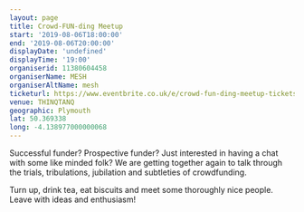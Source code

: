 ```yaml
---
layout: page
title: Crowd-FUN-ding Meetup
start: '2019-08-06T18:00:00'
end: '2019-08-06T20:00:00'
displayDate: 'undefined'
displayTime: '19:00'
organiserid: 11380604458
organiserName: MESH
organiserAltName: mesh
ticketurl: https://www.eventbrite.co.uk/e/crowd-fun-ding-meetup-tickets-53428630472
venue: THINQTANQ
geographic: Plymouth
lat: 50.369338
long: -4.138977000000068
---
```

<P>Successful funder? Prospective funder? Just interested in having a chat with some like minded folk? We are getting together again to talk through the trials, tribulations, jubilation and subtleties of crowdfunding.</P>
<P>Turn up, drink tea, eat biscuits and meet some thoroughly nice people. Leave with ideas and enthusiasm!</P>

